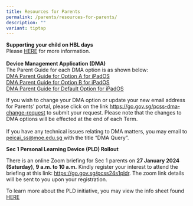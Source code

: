 ```yaml
---
title: Resources for Parents
permalink: /parents/resources-for-parents/
description: ""
variant: tiptap
---
```

<p><strong>Supporting your child on HBL days</strong><br>Please <a href="https://drive.google.com/file/d/1txnRihNcYINKnLP_fD5HS2cfn3t6XtGy/view" rel="noopener noreferrer nofollow" target="_blank">HERE</a> for more information. <br><br><strong>Device Management Application (DMA)</strong><br>The Parent Guide for each DMA option is as shown below:<br><a href="/files/DMA Parent Guide for Option A for iPadOS1.pdf" rel="noopener noreferrer nofollow" target="_blank">DMA Parent Guide for Option A for iPadOS</a><br><a href="/files/DMA Parent Guide for Option B for iPadOS1.pdf" rel="noopener noreferrer nofollow" target="_blank">DMA Parent Guide for Option B for iPadOS</a><br><a href="/files/DMA Parent Guide for Default Option for iPadOS1.pdf" rel="noopener noreferrer nofollow" target="_blank">DMA Parent Guide for Default Option for iPadOS</a></p><p>If you wish to change your DMA option or update your new email address for Parents’ portal, please click on the link <a href="https://www.form.gov.sg/606bb606505fae0011bf06f2/" rel="noopener" target="_blank">https://go.gov.sg/pcss-dma-change-request</a> to submit your request. Please note that the changes to DMA options will be effected at the end of each Term.<br><br>If you have any technical issues relating to DMA matters, you may email to<u> </u><a href="mailto:peicai_ss@moe.edu.sg" rel="noopener noreferrer nofollow" target="_blank"><u>peicai_ss@moe.edu.sg</u></a><u> </u>with the title “DMA Query”. </p><p><strong>Sec 1 Personal Learning Device (PLD) Rollout</strong></p><p>There is an online Zoom briefing for Sec 1 parents on <strong>27 January 2024 (Saturday)</strong>, <strong>9 a.m. to 10 a.m.</strong> Kindly register your interest to attend the briefing at this link: <a href="https://go.gov.sg/pcss24s1pldr" rel="noopener noreferrer nofollow" target="_blank"><u>https://go.gov.sg/pcss24s1pldr</u></a>. The zoom link details will be sent to you upon your registration.</p><p>To learn more about the PLD initiative, you may view the info sheet found <a href="https://drive.google.com/file/d/11ilIhLvzEQbiB3t7_jjYC9cjdmilfGVL/view" rel="noopener noreferrer nofollow" target="_blank">HERE</a><br></p>